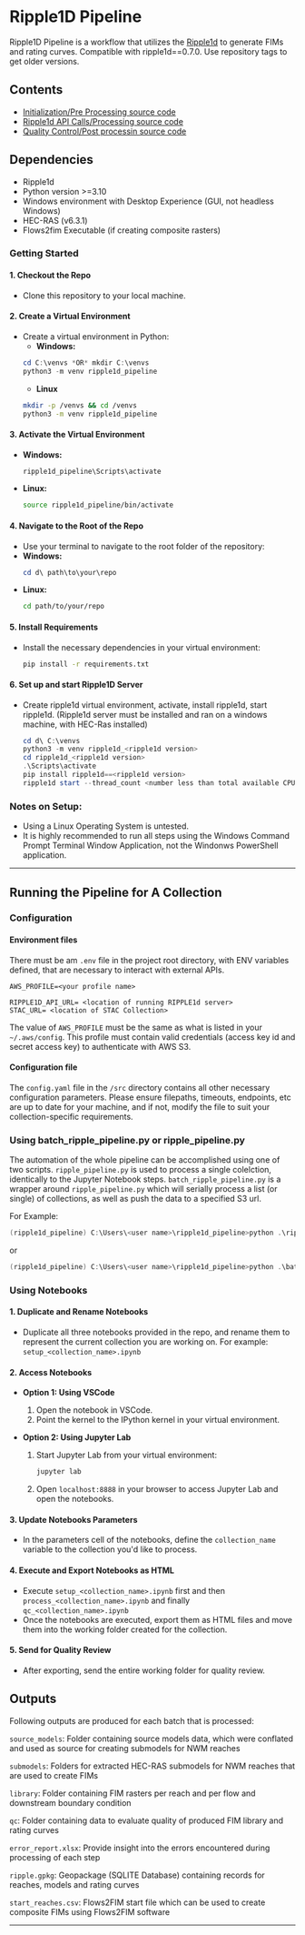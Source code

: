 # Ripple1D Pipeline
 
Ripple1D Pipeline is a workflow that utilizes the [Ripple1d](https://github.com/Dewberry/ripple1d) to generate FIMs and rating curves. 
Compatible with ripple1d==0.7.0. Use repository tags to get older versions.

## Contents
- [Initialization/Pre Processing source code](src/setup)
- [Ripple1d API Calls/Processing source code](src/process)
- [Quality Control/Post processin source code](src/qc)


## Dependencies
 - Ripple1d
 - Python version >=3.10 
 - Windows environment with Desktop Experience (GUI, not headless Windows)
 - HEC-RAS (v6.3.1)
 - Flows2fim Executable (if creating composite rasters)

### Getting Started

#### 1. **Checkout the Repo**
   - Clone this repository to your local machine.


#### 2. **Create a Virtual Environment**
   - Create a virtual environment in Python:
     - **Windows:**
     ```Powershell
     cd C:\venvs *OR* mkdir C:\venvs 
     python3 -m venv ripple1d_pipeline
     ```
     - **Linux**
     ```bash
     mkdir -p /venvs && cd /venvs
     python3 -m venv ripple1d_pipeline
     ```

#### 3. **Activate the Virtual Environment**
   - **Windows:**
     ```Powershell
     ripple1d_pipeline\Scripts\activate
     ```
   - **Linux:**
     ```bash
     source ripple1d_pipeline/bin/activate
     ```

#### 4. **Navigate to the Root of the Repo**
   - Use your terminal to navigate to the root folder of the repository:
   - **Windows:**
     ```Powershell
     cd d\ path\to\your\repo
     ```
   - **Linux:**
     ```bash
     cd path/to/your/repo
     ```

#### 5. **Install Requirements**
   - Install the necessary dependencies in your virtual environment:
     ```bash
     pip install -r requirements.txt
     ```

#### 6. **Set up and start Ripple1D Server** 
   - Create ripple1d virtual environment, activate, install ripple1d, start ripple1d. (Ripple1d server must be installed and ran on a windows machine, with HEC-Ras installed)
      ```Powershell
      cd d\ C:\venvs
      python3 -m venv ripple1d_<ripple1d version>
      cd ripple1d_<ripple1d version>
      .\Scripts\activate
      pip install ripple1d==<ripple1d version>
      ripple1d start --thread_count <number less than total available CPUs>
      ```

### Notes on Setup:
- Using a Linux Operating System is untested.
- It is highly recommended to run all steps using the Windows Command Prompt Terminal Window Application, not the Windonws PowerShell application.

---

## **Running the Pipeline for A Collection**

### **Configuration**
#### Environment files
There must be am `.env` file in the project root directory, with ENV variables defined, that are necessary to interact with external APIs. 
```
AWS_PROFILE=<your profile name> 

RIPPLE1D_API_URL= <location of running RIPPLE1d server>
STAC_URL= <location of STAC Collection>
```
The value of `AWS_PROFILE` must be the same as what is listed in your `~/.aws/config`. This profile must contain valid credentials (access key id and secret access key) to authenticate with AWS S3.

#### Configuration file 

The `config.yaml` file in the `/src` directory contains all other necessary configuration parameters. Please ensure filepaths, timeouts, endpoints, etc are up to date for your machine, and if not, modify the file to suit your collection-specific requirements. 


### **Using batch_ripple_pipeline.py or ripple_pipeline.py**

The automation of the whole pipeline can be accomplished using one of two scripts. `ripple_pipeline.py` is used to process a single colelction, identically to the Jupyter Notebook steps. `batch_ripple_pipeline.py` is a wrapper around `ripple_pipeline.py` which will serially process a list (or single) of collections, as well as push the data to a specified S3 url. 

For Example:
```powershell
(ripple1d_pipeline) C:\Users\<user name>\ripple1d_pipeline>python .\ripple_pipeline.py -c mip_02060004
```

or 

```powershell
(ripple1d_pipeline) C:\Users\<user name>\ripple1d_pipeline>python .\batch_ripple_pipeline.py -l "C:\collection_lists\test_collections.lst"
```

### **Using Notebooks**

#### 1. Duplicate and Rename Notebooks

- Duplicate all three notebooks provided in the repo, and rename them to represent the current collection you are working on. For example: `setup_<collection_name>.ipynb`

#### 2. **Access Notebooks**
   - **Option 1: Using VSCode**
     1. Open the notebook in VSCode.
     2. Point the kernel to the IPython kernel in your virtual environment.

   - **Option 2: Using Jupyter Lab**
     1. Start Jupyter Lab from your virtual environment:
        ```bash
        jupyter lab
        ```
     2. Open `localhost:8888` in your browser to access Jupyter Lab and open the notebooks.

#### 3. **Update Notebooks Parameters**
   - In the parameters cell of the notebooks, define the `collection_name` variable to the collection you'd like to process.

#### 4. **Execute and Export Notebooks as HTML**
   - Execute `setup_<collection_name>.ipynb` first and then `process_<collection_name>.ipynb` and finally `qc_<collection_name>.ipynb`
   - Once the notebooks are executed, export them as HTML files and move them into the working folder created for the collection.

#### 5. **Send for Quality Review**
   - After exporting, send the entire working folder for quality review.

## Outputs
Following outputs are produced for each batch that is processed:

`source_models`: Folder containing source models data, which were conflated and used as source for creating submodels for NWM reaches

`submodels`: Folders for extracted HEC-RAS submodels for NWM reaches that are used to create FIMs

`library`: Folder containing FIM rasters per reach and per flow and downstream boundary condition

`qc`: Folder containing data to evaluate quality of produced FIM library and rating curves

`error_report.xlsx`: Provide insight into the errors encountered during processing of each step

`ripple.gpkg`: Geopackage (SQLITE Database) containing records for reaches, models and rating curves

`start_reaches.csv`: Flows2FIM start file which can be used to create composite FIMs using Flows2FIM software

---
